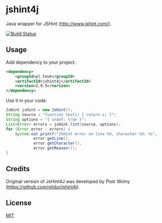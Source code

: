 jshint4j
========

Java wrapper for JSHint (http://www.jshint.com/).

[![Build Status](https://travis-ci.org/TouK/jshint4j.svg?branch=master)](https://travis-ci.org/TouK/jshint4j)

Usage
-----

Add dependency to your project:
```xml
<dependency>
    <groupId>pl.touk</groupId>
    <artifactId>jshint4j</artifactId>
    <version>2.9.5</version>
</dependency>
```

Use it in your code:
```java
JsHint jsHint = new JsHint();
String source = "function test() { return x; }";
String options = "{ undef: true }";
List<Error> errors = jsHint.lint(source, options);
for (Error error : errors) {
    System.out.printf("JSHint error on line %d, character %d: %s",
            error.getLine(),
            error.getCharacter(),
            error.getReason());
}
```

Credits
-------

Original version of JsHint4J was developed by Piotr Wolny (https://github.com/gildur/jshint4j).

License
-------

<a href="https://raw.githubusercontent.com/TouK/jshint4j/master/LICENSE">MIT</a>
